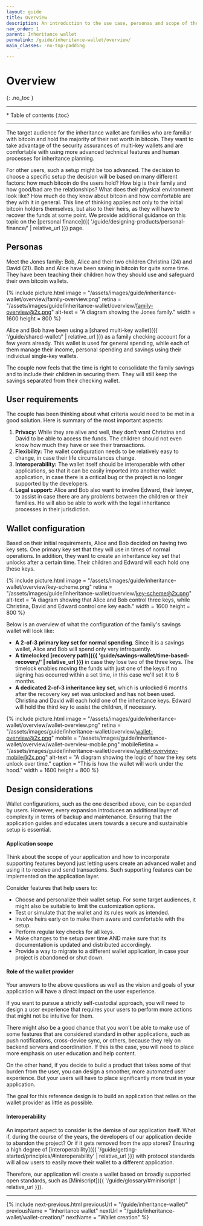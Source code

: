 ```yaml
---
layout: guide
title: Overview
description: An introduction to the use case, personas and scope of the inheritance wallet.
nav_order: 1
parent: Inheritance wallet
permalink: /guide/inheritance-wallet/overview/
main_classes: -no-top-padding

---
```


<!--

Editor's notes

This page covers ....  

Illustration sources

https://www.figma.com/file/h5GP5v5dYfpXXfEUXf6nvC/Family-inheritance-wallet?type=design&node-id=5542%3A2119&mode=design&t=sBtcvrDzb8MPtWaK-1

-->

# Overview 
{: .no_toc }

---

<div class="glossary-toc" markdown="1">
 * Table of contents
{:toc}
</div>

---

The target audience for the inheritance wallet are families who are familiar with bitcoin and hold the majority of their net worth in bitcoin. They want to take advantage of the security assurances of multi-key wallets and are comfortable with using more advanced technical features and human processes for inheritance planning.  

For other users, such a setup might be too advanced. The decision to choose a specific setup the decision will be based on many different factors: how much bitcoin do the users hold? How big is their family and how good/bad are the relationships? What does their physical environment look like? How much do they know about bitcoin and how comfortable are they with it in general. This line of thinking applies not only to the initial bitcoin holders themselves, but also to their heirs, as they will have to recover the funds at some point. We provide additional guidance on this topic on the [personal finance]({{ '/guide/designing-products/personal-finance/' | relative_url }}) page.

## Personas
Meet the Jones family: Bob, Alice and their two children Christina (24) and David (21). Bob and Alice have been saving in bitcoin for quite some time. They have been teaching their children how they should use and safeguard their own bitcoin wallets. 

{% include picture.html
   image = "/assets/images/guide/inheritance-wallet/overview/family-overview.png"
   retina = "/assets/images/guide/inheritance-wallet/overview/family-overview@2x.png"
   alt-text = "A diagram showing the Jones family."
   width = 1600
   height = 800
%}

Alice and Bob have been using a [shared multi-key wallet]({{ '/guide/shared-wallet/' | relative_url }}) as a family checking account for a few years already. This wallet is used for general spending, while each of them manage their income, personal spending and savings using their individual single-key wallets. 

The couple now feels that the time is right to consolidate the family savings and to include their children in securing them. They will still keep the savings separated from their checking wallet.

## User requirements
The couple has been thinking about what criteria would need to be met in a good solution. Here is summary of the most important aspects:

1. **Privacy:** While they are alive and well, they don’t want Christina and David to be able to access the funds. The children should not even know how much they have or see their transactions.
2. **Flexibility:** The wallet configuration needs to be relatively easy to change, in case their life circumstances change.
3. **Interoperability:** The wallet itself should be interoperable with other applications, so that it can be easily imported into another wallet application, in case there is a critical bug or the project is no longer supported by the developers.
4. **Legal support:** Alice and Bob also want to involve Edward, their lawyer, to assist in case there are any problems between the children or their families. He will also be able to work with the legal inheritance processes in their jurisdiction.

## Wallet configuration
Based on their initial requirements, Alice and Bob decided on having two key sets. One primary key set that they will use in times of normal operations. In addition, they want to create an inheritance key set that unlocks after a certain time. Their children and Edward will each hold one these keys.  

{% include picture.html
   image = "/assets/images/guide/inheritance-wallet/overview/key-scheme.png"
   retina = "/assets/images/guide/inheritance-wallet/overview/key-scheme@2x.png"
   alt-text = "A diagram showing that Alice and Bob control three keys, while Christina, David and Edward control one key each."
   width = 1600
   height = 800
%}

Below is an overview of what the configuration of the family's savings wallet will look like:

- **A 2-of-3 primary key set for normal spending**. Since it is a savings wallet, Alice and Bob will spend only very infrequently.
- **A timelocked [recovery path]({{ 'guide/savings-wallet/time-based-recovery/' | relative_url }})** in case they lose two of the three keys. The timelock enables moving the funds with just one of the keys if no signing has occurred within a set time, in this case we'll set it to 6 months.
- **A dedicated 2-of-3 inheritance key set**, which is unlocked 6 months after the recovery key set was unlocked and has not been used. Christina and David will each hold one of the inheritance keys. Edward will hold the third key to assist the children, if necessary.

{% include picture.html
   image = "/assets/images/guide/inheritance-wallet/overview/wallet-overview.png"
   retina = "/assets/images/guide/inheritance-wallet/overview/wallet-overview@2x.png"
   mobile = "/assets/images/guide/inheritance-wallet/overview/wallet-overview-mobile.png"
   mobileRetina = "/assets/images/guide/inheritance-wallet/overview/wallet-overview-mobile@2x.png"
   alt-text = "A diagram showing the logic of how the key sets unlock over time."
   caption = "This is how the wallet will work under the hood."
   width = 1600
   height = 800
%}

## Design considerations

Wallet configurations, such as the one described above, can be expanded by users. However, every expansion introduces an additional layer of complexity in terms of backup and maintenance. Ensuring that the application guides and educates users towards a secure and sustainable setup is essential.

#### Application scope

Think about the scope of your application and how to incorporate supporting features beyond just letting users create an advanced wallet and using it to receive and send transactions. Such supporting features can be implemented on the application layer.

Consider features that help users to:

- Choose and personalize their wallet setup. For some target audiences, it might also be suitable to limit the customization options. 
- Test or simulate that the wallet and its rules work as intended.
- Involve heirs early on to make them aware and comfortable with the setup.
- Perform regular key checks for all keys. 
- Make changes to the setup over time AND make sure that its documentation is updated and distributed accordingly.
- Provide a way to migrate to a different wallet application, in case your project is abandoned or shut down.

#### Role of the wallet provider
Your answers to the above questions as well as the vision and goals of your application will have a direct impact on the user experience. 

If you want to pursue a strictly self-custodial approach, you will need to design a user experience that requires your users to perform more actions that might not be intuitive for them. 

There might also be a good chance that you won't be able to make use of some features that are considered standard in other applications, such as push notifications, cross-device sync, or others, because they rely on backend servers and coordination. If this is the case, you will need to place more emphasis on user education and help content. 

On the other hand, if you decide to build a product that takes some of that burden from the user, you can design a smoother, more automated user experience. But your users will have to place significantly more trust in your application.

The goal for this reference design is to build an application that relies on the wallet provider as little as possible. 

#### Interoperability

An important aspect to consider is the demise of our application itself. What if, during the course of the years, the developers of our application decide to abandon the project? Or if it gets removed from the app stores? Ensuring a high degree of [interoperability]({{ '/guide/getting-started/principles/#interoperability' | relative_url }}) with protocol standards will allow users to easily move their wallet to a different application.

Therefore, our application will create a wallet based on broadly supported open standards, such as [Miniscript]({{ '/guide/glossary/#miniscript' | relative_url }}). 


---

{% include next-previous.html
   previousUrl = "/guide/inheritance-wallet/"
   previousName = "Inheritance wallet"
   nextUrl = "/guide/inheritance-wallet/wallet-creation/"
   nextName = "Wallet creation"
%}
